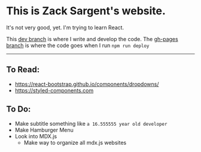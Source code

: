 # This is Zack Sargent's website.

It's not very good, yet.
I'm trying to learn React.

This [dev branch](https://github.com/zsarge/website/tree/dev) is where I write and develop the code.
The [gh-pages branch](https://github.com/zsarge/website/tree/gh-pages) is where the code goes when I run `npm run deploy`

------------

## To Read:

 - https://react-bootstrap.github.io/components/dropdowns/
 - https://styled-components.com

## To Do:

 - Make subtitle something like `a 16.555555 year old developer`
 - Make Hamburger Menu
 - Look into MDX.js
   - Make way to organize all mdx.js websites